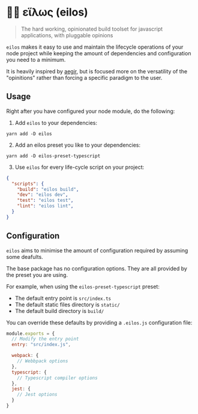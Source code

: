 # 🏋️‍♂️ εἵλως (eilos)

> The hard working, opinionated build toolset for javascript applications, with pluggable opinions

`eilos` makes it easy to use and maintain the lifecycle operations of your node project while keeping the amount of dependencies and configuration you need to a minimum.

It is heavily inspired by [aegir](https://github.com/ipfs/aegir), but is focused more on the versatility of the "opinitions" rather than forcing a specific paradigm to the user.


## Usage

Right after you have configured your node module, do the following:

1. Add `eilos` to your dependencies:

  ```
  yarn add -D eilos
  ```

2. Add an eilos preset you like to your dependencies:

  ```
  yarn add -D eilos-preset-typescript
  ```

3. Use `eilos` for every life-cycle script on your project:

  ```json
  {
    "scripts": {
      "build": "eilos build",
      "dev": "eilos dev",
      "test": "eilos test",
      "lint": "eilos lint",
    }
  }
  ```

## Configuration

`eilos` aims to minimise the amount of configuration required by assuming some deafults.

The base package has no configuration options. They are all provided by the preset you are using. 

For example, when using the `eilos-preset-typescript` preset:

* The default entry point is `src/index.ts`
* The default static files directory is `static/`
* The default build directory is `build/`

You can override these defaults by providing a `.eilos.js` configuration file:

```js
module.exports = {
  // Modify the entry point
  entry: "src/index.js",

  webpack: {
    // Webbpack options
  },
  typescript: {
    // Typescript compiler options
  },
  jest: {
    // Jest options
  }
}
```
